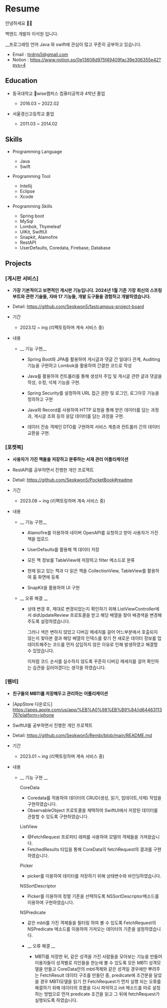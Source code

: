 # Resume


안녕하세요 🙇🏻 

백엔드 개발자 이석원 입니다.

__프로그래밍 언어 Java 와 swift에 관심이 많고 꾸준히 공부하고 있습니다.

* Email : tjrdnjs5@gmail.com
* Notion : https://www.notion.so/0e13608d975f49409fac39e306355e42?pvs=4

## Education

* 동국대학교 wise캠퍼스 컴퓨터공학과 4학년 졸업 
  * 2016.03 ~ 2022.02

* 서울경신고등학교 졸업
  * 2011.03 ~ 2014.02
  
## Skills

* Programming Language
  - Java
  - Swift
 
* Programming Tool
  - Intellij
  - Eclipse
  - Xcode
 
* Programming Skills

  - Spring boot
  - MySql
  - Lombok, Thymeleaf
  - UIKit, SwiftUI
  - Snapkit, Alamofire
  - RestAPI
  - UserDefaults, Coredata, Firebase, Database

## Projects

### [게시판 서비스]

* __가장 기본적이고 보편적인 게시판 기능입니다. 2024년 1월 기준 가장 최신의 스프링 부트와 관련 기술들, 자바 17 기능들, 개발 도구들을 경험하고 개발하였습니다.__
  
* Detail: https://github.com/Seokwon5/fastcampus-project-board

* 기간

    * 2023.12 ~ ing (리팩토링하며 계속 서비스 중)
    
* 내용

    * __ 기능 구현__
        
        - Spring Boot와 JPA를 활용하여 게시글과 댓글 간 일대다 관계, Auditing기능을 구현하고 Lombok을 활용하여 간결한 코드로 작성
          
        - Java를 활용하여 컨트롤러를 통해 생성자 주입 및 게시글 관련 글과 댓글을 작성, 수정, 삭제 기능을 구현.
          
        - Spring Security를 설정하여 URL 접근 권한 및 로그인, 로그아웃 기능을 정의하고 구현
          
        - Java와 Record를 사용하여 HTTP 요청을 통해 받은 데이터를 담는 과정과, 게시글 조회 등의 응답 데이터를 담는 과정을 구현.
          
        - 데이터 전송 객체인 DTO를 구현하여 서비스 계층과 컨트롤러 간의 데이터 교환을 구현.


### [포켓북]

* __사용자가 가진 책들을 저장하고 분류하는 서재 관리 어플리케이션__

* RestAPI를 공부하면서 진행한 개인 프로젝트
  
* Detail: https://github.com/Seokwon5/PocketBook#readme

* 기간

    * 2023.08 ~ ing (리팩토링하며 계속 서비스 중)
    
* 내용

    * __ 기능 구현__
        
        - Alamofire를 이용하여 네이버 OpenAPI를 요청하고 받아 사용자가 가진 책을 업로드
          
        - UserDefaults를 활용해 책 데이터 저장
          
        - 모든 책 정보를 TableView에 저장하고 filter 메소드로 분류
          
        - 현재 읽고 있는 책과 다 읽은 책을 CollectionView, TableView를 활용하여 홈 화면에 등록
          
        - SnapKit을 활용하여 UI 구현

    * __ 오류 해결 __
 
       -  상태 변경 후, 제대로 변경되었는지 확인하기 위해 ListViewController에서 didUpdateReview 프로토콜을 받고 해당 배열을 찾아 배경색을 변경해주도록 설정하였습니다.
  
          그러나 색은 변하지 않았고 디버깅 메세지를 걸어 어느부분에서 호출되지 않는지 찾아본 결과
          해당 배열의 인덱스를 찾기 전 새로운 데이터 정보를 업데이트해주는 코드를 먼저 삽입하지 않은 이유로 인해 발생하였고 해결할 수 있었습니다.

          이처럼 코드 순서를 실수하지 않도록 꾸준히 디버깅 메세지를 걸어 확인하는 습관을 길러야겠다는 생각을 하였습니다.

 

### [렘비]

* __친구들의 MBTI를 저장해두고 관리하는 어플리케이션__

* [AppStore 다운로드] https://apps.apple.com/us/app/%EB%A0%98%EB%B9%84/id6446311376?platform=iphone

* SwiftUI를 공부하면서 진행한 개인 프로젝트

* Detail: https://github.com/Seokwon5/Rembi/blob/main/README.md

* 기간

    * 2023.01 ~ ing (리팩토링하며 계속 서비스 중)
    
* 내용
  
   * __ 기능 구현 __
      
     CoreData
       - Coredata를 적용하여 데이터의 CRUD(생성, 읽기, 업데이트,삭제) 작업을 구현하였습니다.
       - ObservableObject 프로토콜을 채택하여 SwiftUI에서 저장된 데이터를 관찰할 수 있도록 구현하였습니다.

     ListView
       - @FetchRequest 프로퍼티 래퍼를 사용하여 모델의 객체들을 가져왔습니다.
       - FetchedResults 타입을 통해 CoreData의 fetchRequest의 결과를 구현하였습니다.

     Picker
       - picker를 이용하여 데이터를 저장하기 위해 상태변수와 바인딩하였습니다.

     NSSortDescriptor
       - Picker를 이용하여 정렬 기준을 선택하도록 NSSortDescriptor메소드를 이용하여 구현하였습니다.

     NSPredicate
       - 같은 mbti를 가진 객체들을 필터링 하여 볼 수 있도록 FetchRequest의 NSPredicate 메소드를 이용하여 가져오는 데이터의 기준을 설정하였습니다.


      * __ 오류 해결 __
 
        - MBTI를 저장한 뒤, 같은 성격을 가진 사람들을 모아보는 기능을 만들어 이용자들이 성격별로 지인들을 한눈에 볼 수 있도록 모든 MBTI 성격모델을 만들고 CoreData안의 mbti객체와
          같은 성격일 경우에만 뿌려주는 FetchResult 데이터 구조를 만들던 중,
          predicate에 조건문을 달았을 경우 MBTI모델을 읽기 전 FetchRequest가 먼저 실행 되는 오류를
          해결하기 위해 데이터의 흐름을 다시 파악하고 init 메소드를 따로 설정하는 방법으로 먼저 predicate 조건을 읽고 그 뒤에 fetchRequest가 실행되도록 하였습니다.

   
<br></br>

